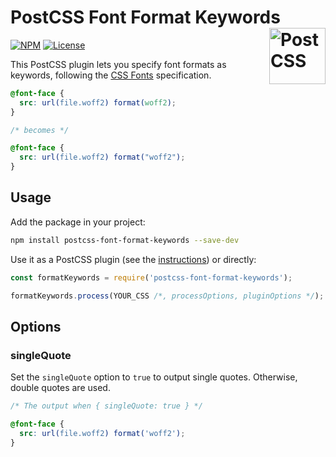 # PostCSS Font Format Keywords [<img src="https://api.postcss.org/logo.svg" alt="PostCSS" width="90" height="90" align="right">](https://github.com/postcss/postcss)

[![NPM](https://img.shields.io/npm/v/postcss-font-format-keywords.svg)](https://www.npmjs.com/package/postcss-font-format-keywords)
[![License](https://img.shields.io/npm/l/postcss-font-format-keywords.svg)](https://github.com/valtlai/postcss-font-format-keywords/blob/master/LICENSE)

This PostCSS plugin lets you specify font formats as keywords, following the
[CSS Fonts](https://drafts.csswg.org/css-fonts-4/#font-format-values)
specification.

```css
@font-face {
  src: url(file.woff2) format(woff2);
}

/* becomes */

@font-face {
  src: url(file.woff2) format("woff2");
}
```

## Usage

Add the package in your project:

```sh
npm install postcss-font-format-keywords --save-dev
```

Use it as a PostCSS plugin
(see the [instructions](https://github.com/postcss/postcss#usage))
or directly:

```js
const formatKeywords = require('postcss-font-format-keywords');

formatKeywords.process(YOUR_CSS /*, processOptions, pluginOptions */);
```

## Options

### singleQuote

Set the `singleQuote` option to `true` to output single quotes.
Otherwise, double quotes are used.

```css
/* The output when { singleQuote: true } */

@font-face {
  src: url(file.woff2) format('woff2');
}
```
